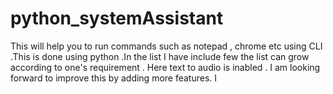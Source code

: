 # python_systemAssistant
This will help you to run commands such as notepad , chrome etc using CLI .This is done using python .In the list I have include few the list can grow according to one's requirement .
Here text to audio is inabled .
I am looking forward to improve this by adding more features.
I
